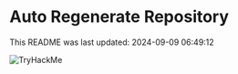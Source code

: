 # Auto Regenerate Repository

This README was last updated: 2024-09-09 06:49:12

 ![TryHackMe](https://tryhackme.com/badge/533634)